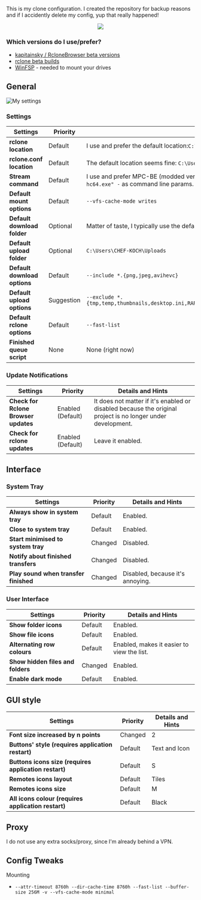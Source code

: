 This is my clone configuration. I created the repository for backup reasons and if I accidently delete my config, yup that really happened!

<p align="center">
  <img width="auto" height="auto" src="https://github.com/CHEF-KOCH/RBC/blob/master/Screenshots/About.png?">
</p>


### Which versions do I use/prefer?
* [kapitainsky / RcloneBrowser beta versions](https://github.com/kapitainsky/RcloneBrowser/issues/93)
* [rclone beta builds](https://beta.rclone.org/)
* [WinFSP](https://github.com/billziss-gh/winfsp) - needed to mount your drives


## General

![My settings](https://github.com/CHEF-KOCH/RBC/blob/master/Screenshots/Preferences.png?raw=true "Preferences")

### Settings
**Settings** | **Priority** | **Details and Hints**
--- | --- | ---
**rclone location** | Default | I use and prefer the default location:`C:\Users\CHEF-KOCH\AppData\Local\rclone\rclone.exe`.
**rclone.conf location** | Default | The default location seems fine: `C:\Users\CHEF-KOCH\.config\rclone\rclone.conf`.
**Stream command** | Default | I use and prefer MPC-BE (modded version of MPC-HC), with `"C:/Program Files (x86)/MPC-BE/mpc-hc64.exe" -` as command line params.
**Default mount options** | Default | `--vfs-cache-mode writes`
**Default download folder** | Optional | Matter of taste, I typically use the default here too, `C:\Users\CHEF-KOCH\Downloads`.
**Default upload folder** | Optional | `C:\Users\CHEF-KOCH\Uploads`
**Default download options** | Default | `--include *.{png,jpeg,avihevc}`
**Default upload options** | Suggestion | `--exclude *.{tmp,temp,thumbnails,desktop.ini,RARBG_DO_NOT_MIRROR.exe,RARBG.txt,WWW.YTS.AG.jpg,1.jpg,sample.mkv}`
**Default rclone options** | Default | `--fast-list`
**Finished queue script** | None | None (right now)



### Update Notifications
**Settings** | **Priority** | **Details and Hints**
--- | --- | ---
**Check for Rclone Browser updates** | Enabled (Default) | It does not matter if it's enabled or disabled because the original project is no longer under development.
**Check for rclone updates** | Enabled (Default) | Leave it enabled.



## Interface

### System Tray
**Settings** | **Priority** | **Details and Hints**
--- | --- | ---
**Always show in system tray** | Default | Enabled.
**Close to system tray** | Default | Enabled.
**Start minimised to system tray** | Changed | Disabled.
**Notify about finished transfers** | Changed | Disabled.
**Play sound when transfer finished** | Changed | Disabled, because it's annoying.


### User Interface
**Settings** | **Priority** | **Details and Hints**
--- | --- | ---
**Show folder icons** | Default | Enabled.
**Show file icons** | Default | Enabled.
**Alternating row colours** | Default | Enabled, makes it easier to view the list.
**Show hidden files and folders** | Changed | Enabled.
**Enable dark mode** | Default | Enabled.


## GUI style

**Settings** | **Priority** | **Details and Hints**
--- | --- | ---
**Font size increased by n points** | Changed | 2
**Buttons' style (requires application restart)** | Default | Text and Icon
**Buttons icons size (requires application restart)** | Default | S
**Remotes icons layout** | Default | Tiles
**Remotes icons size** | Default | M
**All icons colour (requires application restart)** | Default | Black



## Proxy

I do not use any extra socks/proxy, since I'm already behind a VPN.


## Config Tweaks

Mounting
* `--attr-timeout 8760h --dir-cache-time 8760h --fast-list --buffer-size 256M -v --vfs-cache-mode minimal`
